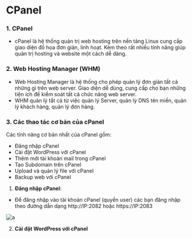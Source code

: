 # CPanel

### 1. CPanel

- cPanel là hệ thống quản trị web hosting trên nền tảng Linux cung cấp giao diện đồ họa đơn giản, linh hoạt. Kèm theo rất nhiều tính năng giúp quản trị hosting và website một cách dễ dàng.

### 2. Web Hosting Manager (WHM)
- Web Hosting Manager là hệ thống cho phép quản lý đơn giản tất cả những gì trên web server. Giao diện dễ dùng, cung cấp cho bạn những tiện ích để kiểm soát tất cả chức năng web server.
- WHM quản lý tất cả từ việc quản lý Server, quản lý DNS tên miền, quản lý khách hàng, quản lý đơn hàng.

### 3. Các thao tác cơ bản của cPanel
Các tính năng cơ bản nhất của cPanel gồm:
 - Đăng nhập cPanel
 - Cài đặt WordPress với cPanel
 - Thêm mới tài khoản mail trong cPanel
 - Tạo Subdomain trên cPanel
 - Upload và quản lý file với cPanel
 - Backup web với cPanel

 1. **Đăng nhập cPanel**:
 - Để đăng nhập vào tài khoản cPanel (quyền user) các bạn đăng nhập theo đường dẫn dạng http://IP:2082 hoặc https://IP:2083

 ![a](https://f5-zpcloud.zdn.vn/2523748414366497090/b1af73d0b7f47daa24e5.jpg)

 2. **Cài đặt WordPress với cPanel**
 

 